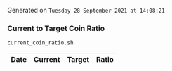 Generated on `Tuesday 28-September-2021 at 14:08:21`

### Current to Target Coin Ratio
`current_coin_ratio.sh`

Date|Current|Target|Ratio
---|---|---|---
